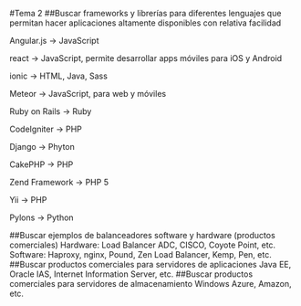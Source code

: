 #Tema 2
##Buscar frameworks y librerías para diferentes lenguajes que permitan hacer aplicaciones altamente disponibles con relativa facilidad

Angular.js -> JavaScript

react -> JavaScript, permite desarrollar apps móviles para iOS y Android

ionic -> HTML, Java, Sass

Meteor -> JavaScript, para web y móviles

Ruby on Rails -> Ruby

CodeIgniter -> PHP

Django -> Phyton

CakePHP -> PHP

Zend Framework -> PHP 5

Yii -> PHP

Pylons -> Python

##Buscar ejemplos de balanceadores software y hardware (productos comerciales)
Hardware: Load Balancer ADC, CISCO, Coyote Point, etc.
Software: Haproxy, nginx, Pound, Zen Load Balancer, Kemp, Pen, etc.
##Buscar productos comerciales para servidores de aplicaciones
Java EE, Oracle IAS, Internet Information Server, etc.
##Buscar productos comerciales para servidores de almacenamiento
Windows Azure, Amazon, etc.
